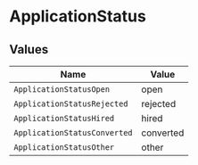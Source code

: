 # ApplicationStatus


## Values

| Name                         | Value                        |
| ---------------------------- | ---------------------------- |
| `ApplicationStatusOpen`      | open                         |
| `ApplicationStatusRejected`  | rejected                     |
| `ApplicationStatusHired`     | hired                        |
| `ApplicationStatusConverted` | converted                    |
| `ApplicationStatusOther`     | other                        |